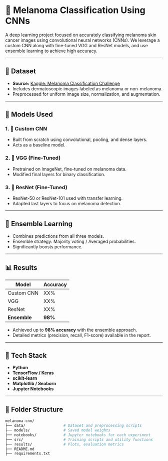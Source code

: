 # 🧠 Melanoma Classification Using CNNs

A deep learning project focused on accurately classifying melanoma skin cancer images using convolutional neural networks (CNNs). We leverage a custom CNN along with fine-tuned VGG and ResNet models, and use ensemble learning to achieve high accuracy.

---

## 📁 Dataset

- **Source:** [Kaggle: Melanoma Classification Challenge](https://www.kaggle.com/)
- Includes dermatoscopic images labeled as melanoma or non-melanoma.
- Preprocessed for uniform image size, normalization, and augmentation.

---

## 🧪 Models Used

### 1. 🔧 Custom CNN
- Built from scratch using convolutional, pooling, and dense layers.
- Acts as a baseline model.

### 2. 🧠 VGG (Fine-Tuned)
- Pretrained on ImageNet, fine-tuned on melanoma data.
- Modified final layers for binary classification.

### 3. 🔬 ResNet (Fine-Tuned)
- ResNet-50 or ResNet-101 used with transfer learning.
- Adapted last layers to focus on melanoma detection.

---

## 🤝 Ensemble Learning
- Combines predictions from all three models.
- Ensemble strategy: Majority voting / Averaged probabilities.
- Significantly boosts performance.

---

## 📊 Results

| Model       | Accuracy |
|-------------|----------|
| Custom CNN  | XX%      |
| VGG         | XX%      |
| ResNet      | XX%      |
| **Ensemble**    | **98%**     |

- Achieved up to **98% accuracy** with the ensemble approach.
- Detailed metrics (precision, recall, F1-score) available in the report.

---

## 🧰 Tech Stack

- **Python**
- **TensorFlow / Keras**
- **scikit-learn**
- **Matplotlib / Seaborn**
- **Jupyter Notebooks**

---

## 📂 Folder Structure

```bash
melanoma-cnn/
├── data/                 # Dataset and preprocessing scripts
├── models/               # Saved model weights
├── notebooks/            # Jupyter notebooks for each experiment
├── src/                  # Training scripts and utility functions
├── results/              # Plots, evaluation metrics
├── README.md
├── requirements.txt

